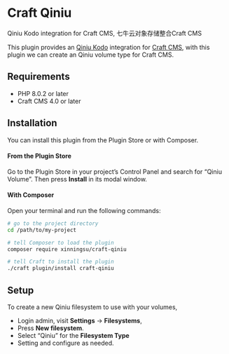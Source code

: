 # Craft Qiniu
Qiniu Kodo integration for Craft CMS, 七牛云对象存储整合Craft CMS

This plugin provides an [Qiniu Kodo](https://www.qiniu.com/products/kodo) integration for [Craft CMS](https://craftcms.com/), with this plugin we can create an Qiniu volume type for Craft CMS.

## Requirements

- PHP 8.0.2 or later
- Craft CMS 4.0 or later

## Installation

You can install this plugin from the Plugin Store or with Composer.

#### From the Plugin Store

Go to the Plugin Store in your project’s Control Panel and search for “Qiniu Volume”. Then press **Install** in its modal window.

#### With Composer

Open your terminal and run the following commands:

```bash
# go to the project directory
cd /path/to/my-project

# tell Composer to load the plugin
composer require xinningsu/craft-qiniu

# tell Craft to install the plugin
./craft plugin/install craft-qiniu
```

## Setup

To create a new Qiniu filesystem to use with your volumes,

- Login admin, visit **Settings** → **Filesystems**,
- Press **New filesystem**.
- Select “Qiniu” for the **Filesystem Type**
- Setting and configure as needed.
